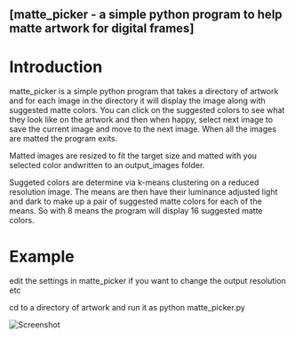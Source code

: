 ## [matte_picker - a simple python program to help matte artwork for digital frames]


Introduction
============

matte_picker is a simple python program that takes a directory of artwork
and for each image in the directory it will display the image along with
suggested matte colors. You can click on the suggested colors to see what they look like on the artwork
and then when happy, select next image to save the current image and 
move to the next image. When all the images are matted the program exits.

Matted images are resized to fit the target size and matted
with you selected color andwritten to an output_images folder.

Suggeted colors are determine via k-means clustering on a reduced
resolution image. The means are then have their luminance adjusted
light and dark to make up a pair of suggested matte colors for each
of the means. So with 8 means the program will display 16 suggested
matte colors.

Example
============

edit the settings in matte_picker if you want to change the output resolution etc

cd to a directory of artwork and run it as python matte_picker.py

![Screenshot](https://github.com/user-attachments/assets/f192a85f-6626-40a5-8cc4-9a0f748d7b67)

